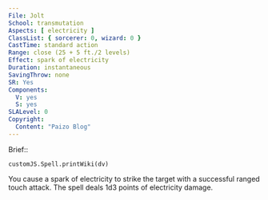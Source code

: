 ```yaml
---
File: Jolt
School: transmutation
Aspects: [ electricity ]
ClassList: { sorcerer: 0, wizard: 0 }
CastTime: standard action
Range: close (25 + 5 ft./2 levels)
Effect: spark of electricity
Duration: instantaneous
SavingThrow: none
SR: Yes
Components:
  V: yes
  S: yes
SLALevel: 0
Copyright:
  Content: "Paizo Blog"
---
```

Brief:: 

```dataviewjs
customJS.Spell.printWiki(dv)
```

You cause a spark of electricity to strike the target with a successful ranged touch attack. The spell deals 1d3 points of electricity damage.
